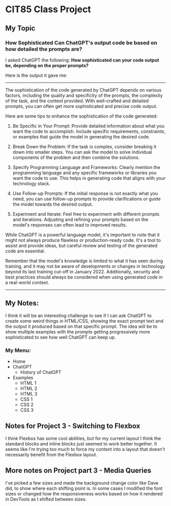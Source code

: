 # CIT85 Class Project
## My Topic
### How Sophisticated Can ChatGPT's output code be based on how detailed the prompts are?

I asked ChatGPT the following:  **How sophisticated can your code output be, depending on the proper prompts?**

Here is the output it gave me:

---
The sophistication of the code generated by ChatGPT depends on various factors, including the quality and specificity of the prompts, the complexity of the task, and the context provided. With well-crafted and detailed prompts, you can often get more sophisticated and precise code output.

Here are some tips to enhance the sophistication of the code generated:

1. Be Specific in Your Prompt:
Provide detailed information about what you want the code to accomplish. Include specific requirements, constraints, or examples that guide the model in generating the desired code.

2. Break Down the Problem:
If the task is complex, consider breaking it down into smaller steps. You can ask the model to solve individual components of the problem and then combine the solutions.

3. Specify Programming Language and Frameworks:
Clearly mention the programming language and any specific frameworks or libraries you want the code to use. This helps in generating code that aligns with your technology stack.

4. Use Follow-up Prompts:
If the initial response is not exactly what you need, you can use follow-up prompts to provide clarifications or guide the model towards the desired output.

5. Experiment and Iterate:
Feel free to experiment with different prompts and iterations. Adjusting and refining your prompts based on the model's responses can often lead to improved results.

While ChatGPT is a powerful language model, it's important to note that it might not always produce flawless or production-ready code. It's a tool to assist and provide ideas, but careful review and testing of the generated code are essential.

Remember that the model's knowledge is limited to what it has seen during training, and it may not be aware of developments or changes in technology beyond its last training cut-off in January 2022. Additionally, security and best practices should always be considered when using generated code in a real-world context.

---

## My Notes:
I think it will be an interesting challenge to see if I can ask ChatGPT to create some weird things in HTML/CSS, showing the exact prompt text and the output it produced based on that specific prompt.  The idea will be to show multiple examples with the prompts getting progressively more sophisticated to see how well ChatGPT can keep up.

### My Menu:
- Home
- ChatGPT
    - History of ChatGPT
- Examples
    - HTML 1
    - HTML 2
    - HTML 3
    - CSS 1
    - CSS 2
    - CSS 3

## Notes for Project 3 - Switching to Flexbox

I think Flexbox has some cool abilities, but for my current layout I think the standard blocks and inline blocks just seemed to work better together.  It seems like I'm trying too much to force my content into a layout that doesn't necessarily benefit from the Flexbox layout.

## More notes on Project part 3 - Media Queries

I've picked a few sizes and made the background change color like Dave did, to show where each shifting point is.  In some cases I modified the font sizes or changed how the responsiveness works based on how it rendered in DevTools as I shifted between sizes.